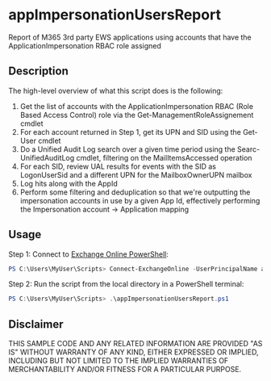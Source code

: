 # appImpersonationUsersReport
Report of M365 3rd party EWS applications using accounts that have the ApplicationImpersonation RBAC role assigned 

## Description
The high-level overview of what this script does is the following:

1. Get the list of accounts with the ApplicationImpersonation RBAC (Role Based Access Control) role via the Get-ManagementRoleAssignement cmdlet
2. For each account returned in Step 1, get its UPN and SID using the Get-User cmdlet
3. Do a Unified Audit Log search over a given time period using the Searc-UnifiedAuditLog cmdlet, filtering on the MailItemsAccessed operation
4. For each SID, review UAL results for events with the SID as LogonUserSid and a different UPN for the MailboxOwnerUPN mailbox
5. Log hits along with the AppId
6. Perform some filtering and deduplication so that we're outputting the impersonation accounts in use by a given App Id, effectively performing the Impersonation account -> Application mapping
   
## Usage
Step 1: Connect to [Exchange Online PowerShell](https://learn.microsoft.com/en-us/powershell/exchange/connect-to-exchange-online-powershell?view=exchange-ps):
``` PowerShell
PS C:\Users\MyUser\Scripts> Connect-ExchangeOnline -UserPrincipalName admin@contoso.com
```
Step 2: Run the script from the local directory in a PowerShell terminal:
``` PowerShell
PS C:\Users\MyUser\Scripts> .\appImpersonationUsersReport.ps1
```

## Disclaimer
THIS SAMPLE CODE AND ANY RELATED INFORMATION ARE PROVIDED "AS IS" WITHOUT WARRANTY OF ANY KIND, EITHER EXPRESSED OR IMPLIED, INCLUDING BUT NOT LIMITED TO THE IMPLIED WARRANTIES OF MERCHANTABILITY AND/OR FITNESS FOR A PARTICULAR PURPOSE.
